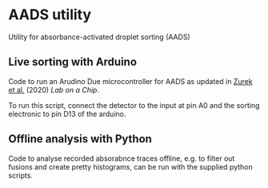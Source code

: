# AADS utility
Utility for absorbance-activated droplet sorting (AADS)


## Live sorting with Arduino

Code to run an Arudino Due microcontroller for AADS as updated in [Zurek et al.](https://doi.org/10.1039/D0LC00830C "Growth amplification in ultrahigh-throughput microdroplet screening increases sensitivity of clonal enzyme assays and minimizes phenotypic variation") (2020) _Lab on a Chip_.

To run this script, connect the detector to the input at pin A0 and the sorting electronic to pin D13 of the arduino.

## Offline analysis with Python

Code to analyse recorded absorabnce traces offline, e.g. to filter out fusions and create pretty histograms, can be run with the supplied python scripts.



